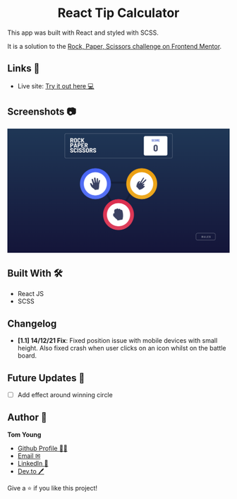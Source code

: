 <h1 align="center">React Tip Calculator</h1>

This app was built with React and styled with SCSS.

It is a solution to the [Rock, Paper, Scissors challenge on Frontend Mentor](https://www.frontendmentor.io/challenges/rock-paper-scissors-game-pTgwgvgH).

## Links 🌟

- Live site: [Try it out here 💻](https://thethomasy.github.io/rock-paper-scissors/ 'Live View')

## Screenshots 📷

<p float="left">
  <img src="./screenshots/screenshot-desktop.png">
<!--   <img src="./screenshots/screenshot-mobile.png" width="300px"> -->
</p>

## Built With 🛠

- React JS
- SCSS

## Changelog

- **[1.1] 14/12/21 Fix**:
Fixed position issue with mobile devices with small height. Also fixed crash when user clicks on an icon whilst on the battle board.

## Future Updates 🎁

- [ ] Add effect around winning circle

## Author 🧑

**Tom Young**

- [Github Profile 👨‍💻](https://github.com/TheThomasY)
- [Email ✉](mailto:tomyoungdev@gmail.com?subject=Hi 'Hi!')
- [LinkedIn 💼](https://www.linkedin.com/in/tom-young5555/)
- [Dev.to 🖊](https://dev.to/thetomy)

Give a ⭐️ if you like this project!

